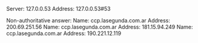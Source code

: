 Server:		127.0.0.53
Address:	127.0.0.53#53

Non-authoritative answer:
Name:	ccp.lasegunda.com.ar
Address: 200.69.251.56
Name:	ccp.lasegunda.com.ar
Address: 181.15.94.249
Name:	ccp.lasegunda.com.ar
Address: 190.221.12.119

